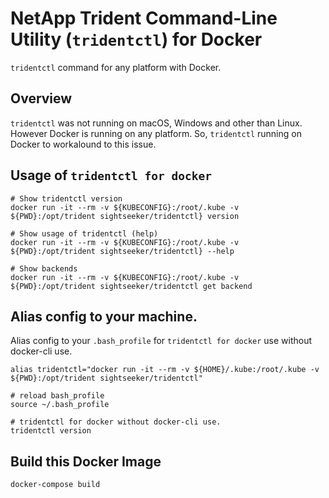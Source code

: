 NetApp Trident Command-Line Utility (`tridentctl`) for Docker
===
`tridentctl` command for any platform with Docker.

## Overview

`tridentctl` was not running on macOS, Windows and other than Linux.
However Docker is running on any platform.
So, `tridentctl` running on Docker to workalound to this issue.

## Usage of `tridentctl for docker`

```
# Show tridentctl version
docker run -it --rm -v ${KUBECONFIG}:/root/.kube -v ${PWD}:/opt/trident sightseeker/tridentctl} version

# Show usage of tridentctl (help)
docker run -it --rm -v ${KUBECONFIG}:/root/.kube -v ${PWD}:/opt/trident sightseeker/tridentctl} --help

# Show backends
docker run -it --rm -v ${KUBECONFIG}:/root/.kube -v ${PWD}:/opt/trident sightseeker/tridentctl get backend
```

## Alias config to your machine.

Alias config to your `.bash_profile` for `tridentctl for docker` use without docker-cli use.

```
alias tridentctl="docker run -it --rm -v ${HOME}/.kube:/root/.kube -v ${PWD}:/opt/trident sightseeker/tridentctl"

# reload bash_profile
source ~/.bash_profile

# tridentctl for docker without docker-cli use.
tridentctl version
```


## Build this Docker Image

```
docker-compose build
```
